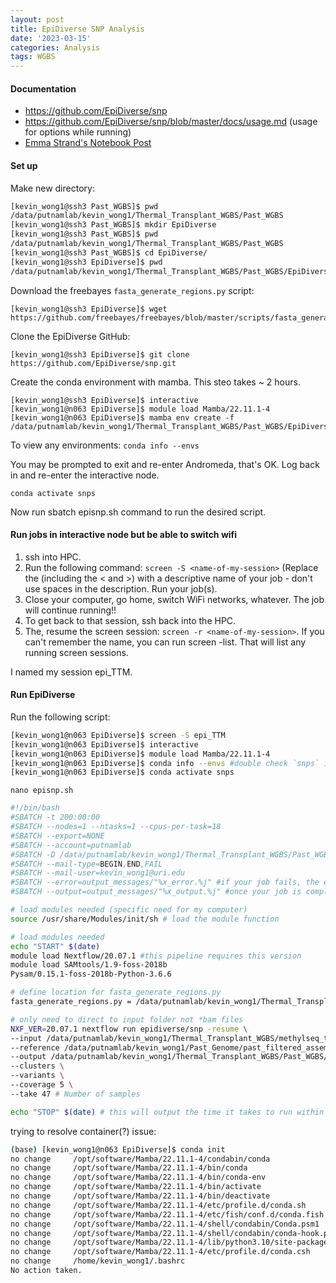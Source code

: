 ```yaml
---
layout: post
title: EpiDiverse SNP Analysis
date: '2023-03-15'
categories: Analysis
tags: WGBS
---
```


#### Documentation 

- https://github.com/EpiDiverse/snp
- https://github.com/EpiDiverse/snp/blob/master/docs/usage.md (usage for options while running)
- [Emma Strand's Notebook Post](https://github.com/emmastrand/EmmaStrand_Notebook/blob/master/_posts/2023-02-06-EpiDiverse-Bleaching-Pairs-Analysis.md#troubleshooting)

#### Set up 

Make new directory: 

```bash
[kevin_wong1@ssh3 Past_WGBS]$ pwd
/data/putnamlab/kevin_wong1/Thermal_Transplant_WGBS/Past_WGBS
[kevin_wong1@ssh3 Past_WGBS]$ mkdir EpiDiverse
[kevin_wong1@ssh3 Past_WGBS]$ pwd
/data/putnamlab/kevin_wong1/Thermal_Transplant_WGBS/Past_WGBS
[kevin_wong1@ssh3 Past_WGBS]$ cd EpiDiverse/
[kevin_wong1@ssh3 EpiDiverse]$ pwd
/data/putnamlab/kevin_wong1/Thermal_Transplant_WGBS/Past_WGBS/EpiDiverse
```

Download the freebayes `fasta_generate_regions.py` script:

```
[kevin_wong1@ssh3 EpiDiverse]$ wget https://github.com/freebayes/freebayes/blob/master/scripts/fasta_generate_regions.py
```

Clone the EpiDiverse GitHub:

```
[kevin_wong1@ssh3 EpiDiverse]$ git clone https://github.com/EpiDiverse/snp.git
```

Create the conda environment with mamba. This steo takes ~ 2 hours.

```
[kevin_wong1@ssh3 EpiDiverse]$ interactive
[kevin_wong1@n063 EpiDiverse]$ module load Mamba/22.11.1-4
[kevin_wong1@n063 EpiDiverse]$ mamba env create -f /data/putnamlab/kevin_wong1/Thermal_Transplant_WGBS/Past_WGBS/EpiDiverse/snp/env/environment.yml
```

To view any environments: `conda info --envs`

You may be prompted to exit and re-enter Andromeda, that's OK. Log back in and re-enter the interactive node.

`conda activate snps`

Now run sbatch episnp.sh command to run the desired script.

#### Run jobs in interactive node but be able to switch wifi

1. ssh into HPC.
2. Run the following command: `screen -S <name-of-my-session>` (Replace the (including the < and >) with a descriptive name of your job - don't use spaces in the description.
Run your job(s).
3. Close your computer, go home, switch WiFi networks, whatever. The job will continue running!!
4. To get back to that session, ssh back into the HPC.
5. The, resume the screen session: `screen -r <name-of-my-session>`. If you can't remember the name, you can run screen -list. That will list any running screen sessions.

I named my session epi_TTM.

#### Run EpiDiverse

Run the following script:

```bash
[kevin_wong1@n063 EpiDiverse]$ screen -S epi_TTM
[kevin_wong1@n063 EpiDiverse]$ interactive
[kevin_wong1@n063 EpiDiverse]$ module load Mamba/22.11.1-4
[kevin_wong1@n063 EpiDiverse]$ conda info --envs #double check `snps` is there
[kevin_wong1@n063 EpiDiverse]$ conda activate snps
```

`nano episnp.sh`

```bash
#!/bin/bash
#SBATCH -t 200:00:00
#SBATCH --nodes=1 --ntasks=1 --cpus-per-task=18
#SBATCH --export=NONE
#SBATCH --account=putnamlab
#SBATCH -D /data/putnamlab/kevin_wong1/Thermal_Transplant_WGBS/Past_WGBS/EpiDiverse 
#SBATCH --mail-type=BEGIN,END,FAIL
#SBATCH --mail-user=kevin_wong1@uri.edu
#SBATCH --error=output_messages/"%x_error.%j" #if your job fails, the error report will be put in this file
#SBATCH --output=output_messages/"%x_output.%j" #once your job is completed, any final job report comments will be put in this file

# load modules needed (specific need for my computer)
source /usr/share/Modules/init/sh # load the module function

# load modules needed
echo "START" $(date)
module load Nextflow/20.07.1 #this pipeline requires this version 
module load SAMtools/1.9-foss-2018b 
Pysam/0.15.1-foss-2018b-Python-3.6.6

# define location for fasta_generate_regions.py
fasta_generate_regions.py = /data/putnamlab/kevin_wong1/Thermal_Transplant_WGBS/Past_WGBS/EpiDiverse/fasta_generate_regions.py

# only need to direct to input folder not *bam files 
NXF_VER=20.07.1 nextflow run epidiverse/snp -resume \
--input /data/putnamlab/kevin_wong1/Thermal_Transplant_WGBS/methylseq_trim3/WGBS_methylseq/bismark_deduplicated/ \
--reference /data/putnamlab/kevin_wong1/Past_Genome/past_filtered_assembly.fasta \
--output /data/putnamlab/kevin_wong1/Thermal_Transplant_WGBS/Past_WGBS/EpiDiverse/ \
--clusters \
--variants \
--coverage 5 \
--take 47 # Number of samples 

echo "STOP" $(date) # this will output the time it takes to run within the output message

```


trying to resolve container(?) issue: 

```bash
(base) [kevin_wong1@n063 EpiDiverse]$ conda init
no change     /opt/software/Mamba/22.11.1-4/condabin/conda
no change     /opt/software/Mamba/22.11.1-4/bin/conda
no change     /opt/software/Mamba/22.11.1-4/bin/conda-env
no change     /opt/software/Mamba/22.11.1-4/bin/activate
no change     /opt/software/Mamba/22.11.1-4/bin/deactivate
no change     /opt/software/Mamba/22.11.1-4/etc/profile.d/conda.sh
no change     /opt/software/Mamba/22.11.1-4/etc/fish/conf.d/conda.fish
no change     /opt/software/Mamba/22.11.1-4/shell/condabin/Conda.psm1
no change     /opt/software/Mamba/22.11.1-4/shell/condabin/conda-hook.ps1
no change     /opt/software/Mamba/22.11.1-4/lib/python3.10/site-packages/xontrib/conda.xsh
no change     /opt/software/Mamba/22.11.1-4/etc/profile.d/conda.csh
no change     /home/kevin_wong1/.bashrc
No action taken.
```